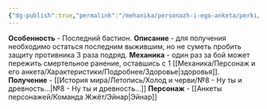 ```yaml
---
{"dg-publish":true,"permalink":"/mehanika/personazh-i-ego-anketa/perki/poslednij-bastion/"}
---
```


**Особенность** - Последний бастион.
**Описание** - для получения необходимо остаться последним выжившим, но не суметь пробить защиту противника 3 раза подряд. 
**Механика** - один раз за бой может пережить смертельное ранение, оставшись с 1 [[Механика/Персонаж и его анкета/Характеристики/Подробнее/Здоровье\|здоровья]]. 
**Получение** - [[История мира/Летопись/Холод и черви/№8 - Ну ты и древность...\|№8 - Ну ты и древность...]]
**Персонаж** - [[Анкеты персонажей/Команда Жжёт/Эйнар\|Эйнар]]